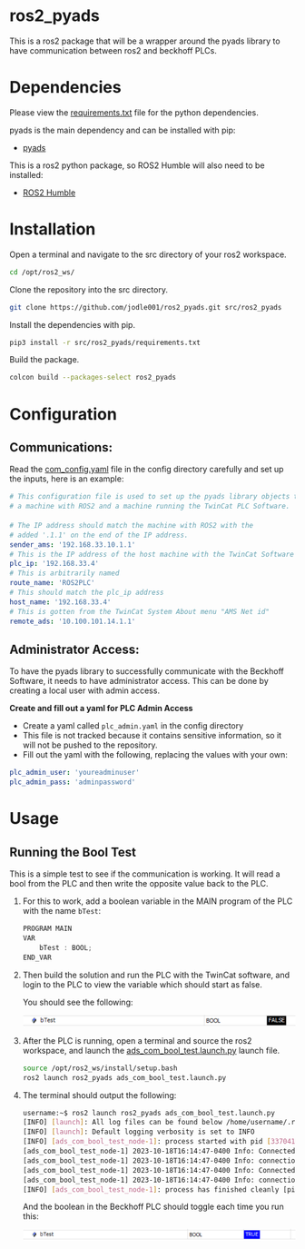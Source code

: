 # ros2_pyads
This is a ros2 package that will be a wrapper around the pyads library to have communication between ros2 and beckhoff PLCs.

# Dependencies
Please view the [requirements.txt](ros2_pyads/requirements.txt) file for the python dependencies.

pyads is the main dependency and can be installed with pip:

* [pyads](https://pyads.readthedocs.io/en/latest/)

This is a ros2 python package, so ROS2 Humble will also need to be installed:
* [ROS2 Humble](https://docs.ros.org/en/humble/Installation.html)


# Installation

Open a terminal and navigate to the src directory of your ros2 workspace.

```bash
cd /opt/ros2_ws/
```

Clone the repository into the src directory.

```bash
git clone https://github.com/jodle001/ros2_pyads.git src/ros2_pyads
```

Install the dependencies with pip.

```bash
pip3 install -r src/ros2_pyads/requirements.txt
```

Build the package.

```bash
colcon build --packages-select ros2_pyads
```

# Configuration

## Communications:

Read the [com_config.yaml](ros2_pyads/config/com_config.yaml) file in the config directory carefully and set up the inputs, here is an example:

```yaml
# This configuration file is used to set up the pyads library objects to establish communication between
# a machine with ROS2 and a machine running the TwinCat PLC Software.

# The IP address should match the machine with ROS2 with the
# added '.1.1' on the end of the IP address.
sender_ams: '192.168.33.10.1.1'
# This is the IP address of the host machine with the TwinCat Software
plc_ip: '192.168.33.4'
# This is arbitrarily named
route_name: 'ROS2PLC'
# This should match the plc_ip address
host_name: '192.168.33.4'
# This is gotten from the TwinCat System About menu "AMS Net id"
remote_ads: '10.100.101.14.1.1'
```

## Administrator Access:

To have the pyads library to successfully communicate with the Beckhoff Software, it needs to have administrator access. 
This can be done by creating a local user with admin access.

**Create and fill out a yaml for PLC Admin Access**
* Create a yaml called `plc_admin.yaml` in the config directory
* This file is not tracked because it contains sensitive information, so it will not be pushed to the repository.
* Fill out the yaml with the following, replacing the values with your own:
```yaml
plc_admin_user: 'youreadminuser'
plc_admin_pass: 'adminpassword'
```

# Usage

## Running the Bool Test

This is a simple test to see if the communication is working. 
It will read a bool from the PLC and then write the opposite value back to the PLC.

1. For this to work, add a boolean variable in the MAIN program of the PLC with the name `bTest`:

    ```c
    PROGRAM MAIN
    VAR
        bTest : BOOL;
    END_VAR
    ```

2. Then build the solution and run the PLC with the TwinCat software, and login to the PLC to view the variable 
which should start as false.

   You should see the following:

   ![bool_false](images/bool_false.png)

3. After the PLC is running, open a terminal and source the ros2 workspace, and launch the
[ads_com_bool_test.launch.py](ros2_pyads/launch/ads_com_bool_test.launch.py) launch file.

    ```bash
    source /opt/ros2_ws/install/setup.bash
    ros2 launch ros2_pyads ads_com_bool_test.launch.py
    ```

4. The terminal should output the following:

    ```bash
   username:~$ ros2 launch ros2_pyads ads_com_bool_test.launch.py 
   [INFO] [launch]: All log files can be found below /home/username/.ros/log/2023-10-18-16-14-47-618657-OROC-LINUX01-3370411
   [INFO] [launch]: Default logging verbosity is set to INFO
   [INFO] [ads_com_bool_test_node-1]: process started with pid [3370412]
   [ads_com_bool_test_node-1] 2023-10-18T16:14:47-0400 Info: Connected to 192.168.33.4
   [ads_com_bool_test_node-1] 2023-10-18T16:14:47-0400 Info: connection closed by remote
   [ads_com_bool_test_node-1] 2023-10-18T16:14:47-0400 Info: Connected to 192.168.33.4
   [ads_com_bool_test_node-1] 2023-10-18T16:14:47-0400 Info: connection closed by remote
   [INFO] [ads_com_bool_test_node-1]: process has finished cleanly [pid 3370412]
    ```
   
   And the boolean in the Beckhoff PLC should toggle each time you run this:
   
   ![bool_true](images/bool_true.png)

